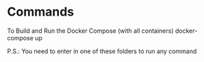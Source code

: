 # Commands
To Build and Run the Docker Compose (with all containers)
  docker-compose up

P.S.: You need to enter in one of these folders to run any command
